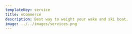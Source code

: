 ```yaml
---
templateKey: service
title: eCommerce
description: Best way to weight your wake and ski boat.
image: ../../images/services.png
---
```


